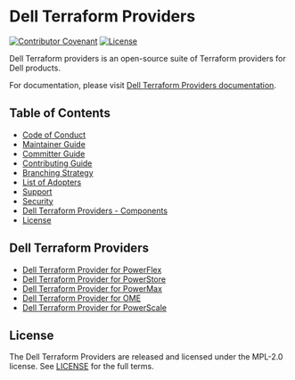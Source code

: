 <!--
Copyright (c) 2022 Dell Inc., or its subsidiaries. All Rights Reserved.

Licensed under the Mozilla Public License Version 2.0 (the "License");
you may not use this file except in compliance with the License.
You may obtain a copy of the License at

    http://mozilla.org/MPL/2.0/


Unless required by applicable law or agreed to in writing, software
distributed under the License is distributed on an "AS IS" BASIS,
WITHOUT WARRANTIES OR CONDITIONS OF ANY KIND, either express or implied.
See the License for the specific language governing permissions and
limitations under the License.
-->

# Dell Terraform Providers

[![Contributor Covenant](https://img.shields.io/badge/Contributor%20Covenant-v2.0%20adopted-ff69b4.svg)](docs/CODE_OF_CONDUCT.md)
[![License](https://img.shields.io/badge/License-MPL_2.0-blue.svg)](LICENSE)

Dell Terraform providers is an open-source suite of Terraform providers for Dell products.

For documentation, please visit [Dell Terraform Providers documentation](https://dell.github.io/terraform-docs/).

## Table of Contents

* [Code of Conduct](./docs/CODE_OF_CONDUCT.md)
* [Maintainer Guide](./docs/MAINTAINER_GUIDE.md)
* [Committer Guide](./docs/COMMITTER_GUIDE.md)
* [Contributing Guide](./docs/CONTRIBUTING.md)
* [Branching Strategy](./docs/BRANCHING.md)
* [List of Adopters](./docs/ADOPTERS.md)
* [Support](./docs/SUPPORT.md)
* [Security](./docs/SECURITY.md)
* [Dell Terraform Providers - Components](#dell-terraform-providers)
* [License](#license)

## Dell Terraform Providers
* [Dell Terraform Provider for PowerFlex](https://github.com/dell/terraform-provider-powerflex)
* [Dell Terraform Provider for PowerStore](https://github.com/dell/terraform-provider-powerstore)
* [Dell Terraform Provider for PowerMax](https://github.com/dell/terraform-provider-powermax)
* [Dell Terraform Provider for OME](https://github.com/dell/terraform-provider-ome)
* [Dell Terraform Provider for PowerScale](https://github.com/dell/terraform-provider-powerscale)

## License

The Dell Terraform Providers are released and licensed under the MPL-2.0 license. See [LICENSE](LICENSE) for the full terms.
